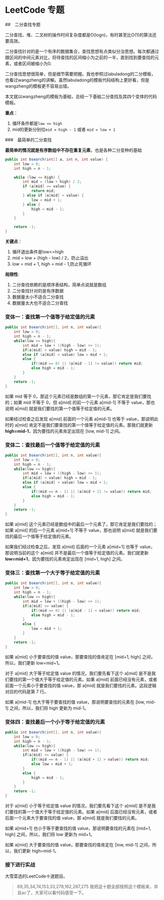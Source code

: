 # LeetCode 专题

##　二分查找专题

二分查找、堆、二叉树的操作时间复杂度都是O(logn)，有时甚至比O(1)的算法还要高效。

二分查找针对的是一个有序的数据集合，查找思想有点类似分治思想。每次都通过跟区间的中间元素对比，将待查找的区间缩小为之前的一半，直到找到要查找的元素，或者区间被缩小为0.

二分查找思想很简单，但是细节需要把握。我也参照过labuladong的二分模板，也看过wangzheng的讲解。虽然labuladong的模板代码结构上更好看，但是wangzheng的模板更不容易出错。

本文就以wangzheng的模板为基础，总结一下基础二分查找及其四个变体的代码模板。

**重点**：

1. 循环条件都是`low <= high`
2. mid的更新分别位`mid = high - 1` 或者 `mid = low + 1`

###　最简单的二分查找

**最简单的情况就是有序数组中不存在重复元素**，也是各种二分变种的基础

```java
public int bsearch(int[] a, int n, int value) {
    int low = 0;
    int high = n - 1;

    while (low <= high) {
        int mid = (low + high) / 2;
        if (a[mid] == value) {
            return mid;
        } else if (a[mid] < value) {
            low = mid + 1;
        } else {
            high = mid - 1;
        }
    }

    return -1;
}
```

**关键点**：

1. 循环退出条件是low<=high
2. mid = low + (high - low) / 2，防止溢出
3. low = mid + 1, high = mid - 1,防止死循环

**局限性**:

1. 二分查找依赖的是顺序表结构，简单点说就是数组
2. 二分查找针对的是有序数据
3. 数据量太小不适合二分查找
4. 数据量太大也不适合二分查找

### 变体一：查找第一个值等于给定值的元素

```java
public int bsearch(int[], int n, int value){
    int low = 0;
    int high = n - 1;
    while(low <= high){
        int mid = low + ((high - low) >> 1);
        if(a[mid] > value) high = mid - 1;
        else if (a[mid] < value) low = mid + 1;
        else {
            if((mid == 0) || (a[mid - 1] != value)) return mid;
            else high = mid - 1;
        }
    }
    return -1;
}
```

如果 mid 等于 0，那这个元素已经是数组的第一个元素，那它肯定是我们要找的；如果 mid 不等于 0，但 a[mid] 的前一个元素 a[mid-1] 不等于 value，那也说明 a[mid] 就是我们要找的第一个值等于给定值的元素。

如果经过检查之后发现 a[mid] 前面的一个元素 a[mid-1] 也等于 value，那说明此时的 a[mid] 肯定不是我们要查找的第一个值等于给定值的元素。那我们就更新 **high=mid-1**，因为要找的元素肯定出现在 [low, mid-1] 之间。

### 变体二：查找最后一个值等于给定值的元素

```java
public int bsearch(int[], int n, int value){
    int low = 0;
    int high = n - 1;
    while(low <= high){
        int mid = low + ((high - low) >> 1);
        if(a[mid] > value) high = mid - 1;
        else if (a[mid] < value) low = mid + 1;
        else {
            if((mid == n - 1) || (a[mid + 1] != value)) return mid;
            else high = mid - 1;
        }
    }
    return -1;
}
```

如果 a[mid] 这个元素已经是数组中的最后一个元素了，那它肯定是我们要找的；如果 a[mid] 的后一个元素 a[mid+1] 不等于 value，那也说明 a[mid] 就是我们要找的最后一个值等于给定值的元素。

如果我们经过检查之后，发现 a[mid] 后面的一个元素 a[mid+1] 也等于 value，那说明当前的这个 a[mid] 并不是最后一个值等于给定值的元素。我们就更新 **low=mid+1**，因为要找的元素肯定出现在 [mid+1, high] 之间。

### 变体三：查找第一个大于等于给定值的元素

```java
public int bsearch(int[], int n, int value){
    int low = 0;
    int high = n - 1;
    while(low <= high){
        int mid = low + ((high - low) >> 1);
        if(a[mid] >= value) {
            if((mid == 0) || (a[mid - 1] < value)) return mid;
            else high = mid - 1;
        }
        else {
            low = mid + 1;
        }
    }
    return -1;
}
```

如果 a[mid] 小于要查找的值 value，那要查找的值肯定在 [mid+1, high] 之间，所以，我们更新 low=mid+1。

对于 a[mid] 大于等于给定值 value 的情况，我们要先看下这个 a[mid] 是不是我们要找的第一个值大于等于给定值的元素。如果 a[mid] 前面已经没有元素，或者前面一个元素小于要查找的值 value，那 a[mid] 就是我们要找的元素。这段逻辑对应的代码是第 7 行。

如果 a[mid-1] 也大于等于要查找的值 value，那说明要查找的元素在 [low, mid-1] 之间，所以，我们将 high 更新为 mid-1。

### 变体四：查找最后一个小于等于给定值的元素

```java
public int bsearch(int[], int n, int value){
    int low = 0;
    int high = n - 1;
    while(low <= high){
        int mid = low + ((high - low) >> 1);
        if(a[mid] <= value) {
            if((mid == n - 1) || (a[mid + 1] > value)) return mid;
            else low = mid + 1;
        }
        else {
            high = mid - 1;
        }
    }
    return -1;
}
```

对于 a[mid] 小于等于给定值 value 的情况，我们要先看下这个 a[mid] 是不是我们要找的第一个值大于等于给定值的元素。如果 a[mid] 后面已经没有元素，或者后面一个元素大于要查找的值 value，那 a[mid] 就是我们要找的元素。

如果 a[mid+1] 也小于等于要查找的值 value，那说明要查找的元素在 [mid+1, high] 之间，所以，我们将 low 更新为 mid+1。

如果 a[mid] 大于要查找的值 value，那要查找的值肯定在 [low, mid-1] 之间，所以，我们更新 high=mid-1。

### 接下进行实战

大雪菜选的LeetCode十道题目。

> 69,35,34,74,153,33,278,162,287,275
> 我把这十题全部按照这个模板来，并且ac了，大家可以看代码感受一下。
